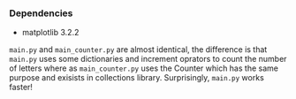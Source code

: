 ### Dependencies
* matplotlib              3.2.2


`main.py` and `main_counter.py` are almost identical, the difference is that `main.py` uses some dictionaries and increment oprators to count the number of letters where as `main_counter.py` uses the Counter which has the same purpose and exisists in collections library.
Surprisingly, `main.py` works faster!


